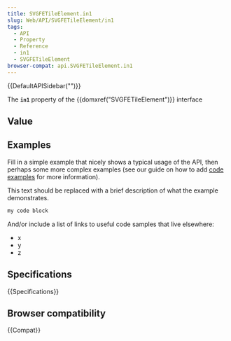 ```yaml
---
title: SVGFETileElement.in1
slug: Web/API/SVGFETileElement/in1
tags:
  - API
  - Property
  - Reference
  - in1
  - SVGFETileElement
browser-compat: api.SVGFETileElement.in1
---
```

{{DefaultAPISidebar("")}}

The **`in1`** property of the {{domxref("SVGFETileElement")}} interface 

## Value



## Examples

Fill in a simple example that nicely shows a typical usage of the API, then perhaps some more complex examples (see our guide on how to add [code examples](/en-US/docs/MDN/Contribute/Structures/Code_examples) for more information).

This text should be replaced with a brief description of what the example demonstrates.

```js
my code block
```

And/or include a list of links to useful code samples that live elsewhere:

*   x
*   y
*   z

## Specifications

{{Specifications}}

## Browser compatibility

{{Compat}}


